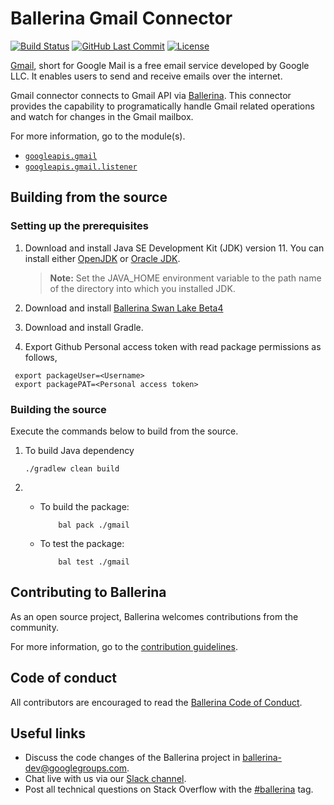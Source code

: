 # Ballerina Gmail Connector

[![Build Status](https://github.com/ballerina-platform/module-ballerinax-googleapis.gmail/workflows/CI/badge.svg)](https://github.com/ballerina-platform/module-ballerinax-googleapis.gmail/actions?query=workflow%3ACI)
[![GitHub Last Commit](https://img.shields.io/github/last-commit/ballerina-platform/module-ballerinax-googleapis.gmail.svg)](https://github.com/ballerina-platform/module-ballerinax-googleapis.gmail/commits/master)
[![License](https://img.shields.io/badge/License-Apache%202.0-blue.svg)](https://opensource.org/licenses/Apache-2.0)

[Gmail](https://blog.google/products/gmail/), short for Google Mail is a free email service developed by Google LLC. It
enables users to send and receive emails over the internet.

Gmail connector connects to Gmail API via [Ballerina](https://ballerina.io/). This connector provides the capability to programatically handle Gmail related operations and watch for changes in the Gmail mailbox.

For more information, go to the module(s).

- [`googleapis.gmail`](gmail/Module.md)
- [`googleapis.gmail.listener`](gmail/modules/listener/Module.md)


## Building from the source

### Setting up the prerequisites

1. Download and install Java SE Development Kit (JDK) version 11. You can install either [OpenJDK](https://adoptopenjdk.net/) or [Oracle JDK](https://www.oracle.com/java/technologies/javase-jdk11-downloads.html).

    > **Note:** Set the JAVA_HOME environment variable to the path name of the directory into which you installed JDK.
 
2. Download and install [Ballerina Swan Lake Beta4](https://ballerina.io/)

3. Download and install Gradle.

4. Export Github Personal access token with read package permissions as follows,

```
 export packageUser=<Username>
 export packagePAT=<Personal access token>
 ```

### Building the source

Execute the commands below to build from the source.

1. To build Java dependency
    ```
    ./gradlew clean build
    ```

2. - To build the package:
        ```shell script
            bal pack ./gmail
        ```

   - To test the package:
        ```shell script
            bal test ./gmail
        ```

## Contributing to Ballerina

As an open source project, Ballerina welcomes contributions from the community. 

For more information, go to the [contribution guidelines](https://github.com/ballerina-platform/ballerina-lang/blob/master/CONTRIBUTING.md).

## Code of conduct
 
All contributors are encouraged to read the [Ballerina Code of Conduct](https://ballerina.io/code-of-conduct).

## Useful links

* Discuss the code changes of the Ballerina project in [ballerina-dev@googlegroups.com](mailto:ballerina-dev@googlegroups.com).
* Chat live with us via our [Slack channel](https://ballerina.io/community/slack/).
* Post all technical questions on Stack Overflow with the [#ballerina](https://stackoverflow.com/questions/tagged/ballerina) tag.
